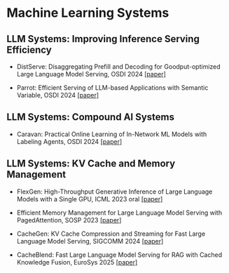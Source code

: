 # Machine Learning Systems

## LLM Systems: Improving Inference Serving Efficiency

* DistServe: Disaggregating Prefill and Decoding for Goodput-optimized Large Language Model Serving, OSDI 2024 [[paper]](https://arxiv.org/abs/2401.09670)

* Parrot: Efficient Serving of LLM-based Applications with Semantic Variable, OSDI 2024 [[paper]](https://arxiv.org/pdf/2405.19888)

## LLM Systems: Compound AI Systems

* Caravan: Practical Online Learning of In-Network ML Models with Labeling Agents, OSDI 2024 [[paper]](https://www.usenix.org/system/files/osdi24-zhang-qizheng.pdf)

## LLM Systems: KV Cache and Memory Management

* FlexGen: High-Throughput Generative Inference of Large Language Models with a Single GPU, ICML 2023 oral [[paper]](https://arxiv.org/abs/2303.06865)

* Efficient Memory Management for Large Language Model Serving with PagedAttention, SOSP 2023 [[paper]](https://arxiv.org/abs/2309.06180)

* CacheGen: KV Cache Compression and Streaming for Fast Large Language Model Serving, SIGCOMM 2024 [[paper]](https://arxiv.org/abs/2310.07240)

* CacheBlend: Fast Large Language Model Serving for RAG with Cached Knowledge Fusion, EuroSys 2025 [[paper]](https://arxiv.org/abs/2405.16444)